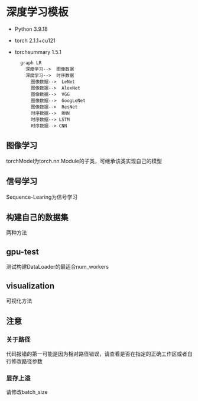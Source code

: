 # 深度学习模板

- Python 3.9.18
- torch 2.1.1+cu121
- torchsummary 1.5.1

  ```mermaid
    graph LR
      深度学习-->  图像数据
      深度学习-->  时序数据
     	图像数据-->  LeNet
     	图像数据-->  AlexNet
     	图像数据-->  VGG
     	图像数据-->  GoogLeNet
     	图像数据-->  ResNet
     	时序数据-->  RNN
     	时序数据--> LSTM
     	时序数据--> CNN
  ```

## 图像学习
torchModel为torch.nn.Module的子类，可继承该类实现自己的模型

## 信号学习
Sequence-Learing为信号学习

## 构建自己的数据集

两种方法

## gpu-test

测试构建DataLoader的最适合num_workers

## visualization

可视化方法

## 注意

### 关于路径

代码报错的第一可能是因为相对路径错误，请查看是否在指定的正确工作区或者自行修改路径参数

### 显存上溢

请修改batch_size
